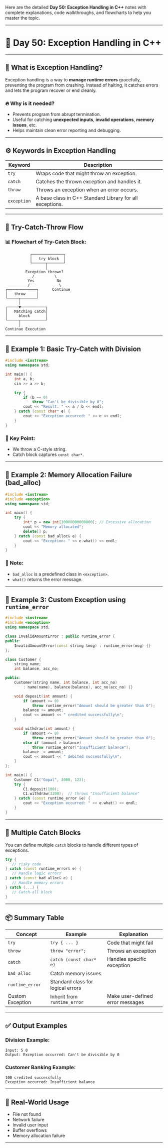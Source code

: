 Here are the detailed **Day 50: Exception Handling in C++** notes with complete explanations, code walkthroughs, and flowcharts to help you master the topic.

---

# 📘 Day 50: Exception Handling in C++

---

## 🧠 What is Exception Handling?

Exception handling is a way to **manage runtime errors** gracefully, preventing the program from crashing. Instead of halting, it catches errors and lets the program recover or end cleanly.

### 🔥 Why is it needed?

* Prevents program from abrupt termination.
* Useful for catching **unexpected inputs**, **invalid operations**, **memory issues**, etc.
* Helps maintain clean error reporting and debugging.

---

## ⚙️ Keywords in Exception Handling

| Keyword     | Description                                              |
| ----------- | -------------------------------------------------------- |
| `try`       | Wraps code that might throw an exception.                |
| `catch`     | Catches the thrown exception and handles it.             |
| `throw`     | Throws an exception when an error occurs.                |
| `exception` | A base class in C++ Standard Library for all exceptions. |

---

## 🧪 Try-Catch-Throw Flow

### 📊 Flowchart of Try-Catch Block:

```plaintext
           ┌──────────────┐
           │   try block  │
           └──────┬───────┘
                  │
         Exception thrown?
            /         \
          Yes          No
          /             \
┌─────────────┐      Continue
│   throw     │
└─────┬───────┘
      │
┌─────▼───────────┐
│   Matching catch│
│     block       │
└─────┬───────────┘
      │
Continue Execution
```

---

## 🧾 Example 1: Basic Try-Catch with Division

```cpp
#include <iostream>
using namespace std;

int main() {
    int a, b;
    cin >> a >> b;

    try {
        if (b == 0)
            throw "Can't be divisible by 0";
        cout << "Result: " << a / b << endl;
    } catch (const char* e) {
        cout << "Exception occurred: " << e << endl;
    }
}
```

### 🧠 Key Point:

* We throw a C-style string.
* Catch block captures `const char*`.

---

## 🧾 Example 2: Memory Allocation Failure (bad\_alloc)

```cpp
#include <iostream>
#include <exception>
using namespace std;

int main() {
    try {
        int* p = new int[10000000000000]; // Excessive allocation
        cout << "Memory allocated";
        delete[] p;
    } catch (const bad_alloc& e) {
        cout << "Exception: " << e.what() << endl;
    }
}
```

### 📘 Note:

* `bad_alloc` is a predefined class in `<exception>`.
* `what()` returns the error message.

---

## 🧾 Example 3: Custom Exception using `runtime_error`

```cpp
#include <iostream>
#include <exception>
using namespace std;

class InvalidAmountError : public runtime_error {
public:
    InvalidAmountError(const string &msg) : runtime_error(msg) {}
};

class Customer {
    string name;
    int balance, acc_no;

public:
    Customer(string name, int balance, int acc_no)
        : name(name), balance(balance), acc_no(acc_no) {}

    void deposit(int amount) {
        if (amount <= 0)
            throw runtime_error("Amount should be greater than 0");
        balance += amount;
        cout << amount << " credited successfully\n";
    }

    void withdraw(int amount) {
        if (amount <= 0)
            throw runtime_error("Amount should be greater than 0");
        else if (amount > balance)
            throw runtime_error("Insufficient balance");
        balance -= amount;
        cout << amount << " debited successfully\n";
    }
};
```

```cpp
int main() {
    Customer C1("Gopal", 3000, 123);
    try {
        C1.deposit(100);
        C1.withdraw(3200);  // throws "Insufficient balance"
    } catch (const runtime_error &e) {
        cout << "Exception occurred: " << e.what() << endl;
    }
}
```

---

## 🔂 Multiple Catch Blocks

You can define multiple `catch` blocks to handle different types of exceptions.

```cpp
try {
   // risky code
} catch (const runtime_error& e) {
   // Handle logic errors
} catch (const bad_alloc& e) {
   // Handle memory errors
} catch (...) {
   // Catch-all block
}
```

---

## 📦 Summary Table

| Concept          | Example                           | Explanation                      |
| ---------------- | --------------------------------- | -------------------------------- |
| `try`            | `try { ... }`                     | Code that might fail             |
| `throw`          | `throw "error";`                  | Throws an exception              |
| `catch`          | `catch (const char* e)`           | Handles specific exception       |
| `bad_alloc`      | Catch memory issues               |                                  |
| `runtime_error`  | Standard class for logical errors |                                  |
| Custom Exception | Inherit from `runtime_error`      | Make user-defined error messages |

---

## ✅ Output Examples

### Division Example:

```
Input: 5 0
Output: Exception occurred: Can't be divisible by 0
```

### Customer Banking Example:

```
100 credited successfully
Exception occurred: Insufficient balance
```

---

## 📘 Real-World Usage

* File not found
* Network failure
* Invalid user input
* Buffer overflows
* Memory allocation failure

---

